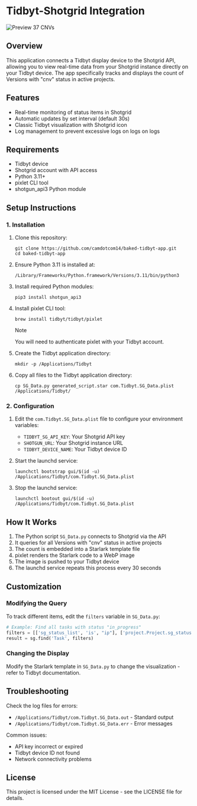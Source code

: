 # Tidbyt-Shotgrid Integration

![Preview](https://i.redd.it/33ncocix7k1c1.png) 37 CNVs

## Overview

This application connects a Tidbyt display device to the Shotgrid API, allowing you to view real-time data from your Shotgrid instance directly on your Tidbyt device. The app specifically tracks and displays the count of Versions with "cnv" status in active projects.

## Features

- Real-time monitoring of status items in Shotgrid
- Automatic updates by set interval (default 30s)
- Classic Tidbyt visualization with Shotgrid icon
- Log management to prevent excessive logs on logs on logs

## Requirements

- Tidbyt device
- Shotgrid account with API access
- Python 3.11+
- pixlet CLI tool
- shotgun_api3 Python module

## Setup Instructions

### 1. Installation

1. Clone this repository:
   ```
   git clone https://github.com/camdotcom14/baked-tidbyt-app.git
   cd baked-tidbyt-app
   ```

2. Ensure Python 3.11 is installed at:
   ```
   /Library/Frameworks/Python.framework/Versions/3.11/bin/python3
   ```

3. Install required Python modules:
   ```
   pip3 install shotgun_api3
   ```

4. Install pixlet CLI tool:
   ```
   brew install tidbyt/tidbyt/pixlet
   ```
   > [!NOTE]
   > You will need to authenticate pixlet with your Tidbyt account.

5. Create the Tidbyt application directory:
   ```
   mkdir -p /Applications/Tidbyt
   ```

6. Copy all files to the Tidbyt application directory:
   ```
   cp SG_Data.py generated_script.star com.Tidbyt.SG_Data.plist /Applications/Tidbyt/
   ```

### 2. Configuration

1. Edit the `com.Tidbyt.SG_Data.plist` file to configure your environment variables:
   - `TIDBYT_SG_API_KEY`: Your Shotgrid API key
   - `SHOTGUN_URL`: Your Shotgrid instance URL
   - `TIDBYT_DEVICE_NAME`: Your Tidbyt device ID

2. Start the launchd service:
   ```
   launchctl bootstrap gui/$(id -u) /Applications/Tidbyt/com.Tidbyt.SG_Data.plist
   ```

3. Stop the launchd service:
   ```
   launchctl bootout gui/$(id -u) /Applications/Tidbyt/com.Tidbyt.SG_Data.plist
   ```

## How It Works

1. The Python script `SG_Data.py` connects to Shotgrid via the API
2. It queries for all Versions with "cnv" status in active projects
3. The count is embedded into a Starlark template file
4. pixlet renders the Starlark code to a WebP image
5. The image is pushed to your Tidbyt device
6. The launchd service repeats this process every 30 seconds

## Customization

### Modifying the Query

To track different items, edit the `filters` variable in `SG_Data.py`:

```python
# Example: Find all tasks with status "in_progress"
filters = [['sg_status_list', 'is', "ip"], ['project.Project.sg_status', 'is', 'Active']]
result = sg.find('Task', filters)
```

### Changing the Display

Modify the Starlark template in `SG_Data.py` to change the visualization - refer to Tidbyt documentation.

## Troubleshooting

Check the log files for errors:
- `/Applications/Tidbyt/com.Tidbyt.SG_Data.out` - Standard output
- `/Applications/Tidbyt/com.Tidbyt.SG_Data.err` - Error messages

Common issues:
- API key incorrect or expired
- Tidbyt device ID not found
- Network connectivity problems

## License

This project is licensed under the MIT License - see the LICENSE file for details.
